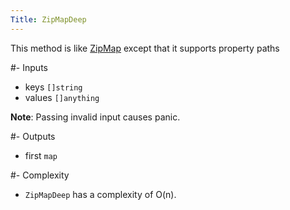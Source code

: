 ```yaml
---
Title: ZipMapDeep
---
```


This method is like [ZipMap](#content-slices-zipmap) except that it supports property paths

#- Inputs
- keys `[]string`
- values `[]anything`


**Note**: Passing invalid input causes panic.

#- Outputs
- first `map`

#- Complexity
- `ZipMapDeep` has a complexity of O(n).
